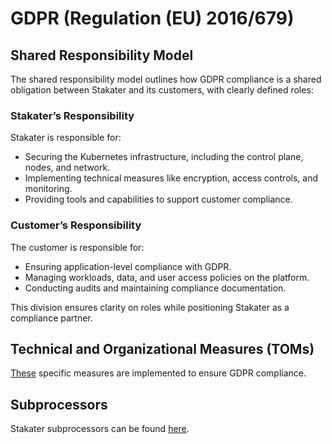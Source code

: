 # GDPR (Regulation (EU) 2016/679)

## Shared Responsibility Model

The shared responsibility model outlines how GDPR compliance is a shared obligation between Stakater and its customers, with clearly defined roles:

### Stakater’s Responsibility

Stakater is responsible for:

- Securing the Kubernetes infrastructure, including the control plane, nodes, and network.
- Implementing technical measures like encryption, access controls, and monitoring.
- Providing tools and capabilities to support customer compliance.

### Customer’s Responsibility

The customer is responsible for:

- Ensuring application-level compliance with GDPR.
- Managing workloads, data, and user access policies on the platform.
- Conducting audits and maintaining compliance documentation.

This division ensures clarity on roles while positioning Stakater as a compliance partner.

## Technical and Organizational Measures (TOMs)

[These](toms.md) specific measures are implemented to ensure GDPR compliance.

## Subprocessors

Stakater subprocessors can be found [here](subprocessors.md).
